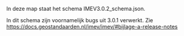 In deze map staat het schema IMEV3.0.2_schema.json.

In dit schema zijn voornamelijk bugs uit 3.0.1 verwerkt. Zie https://docs.geostandaarden.nl/imev/imev/#bijlage-a-release-notes


